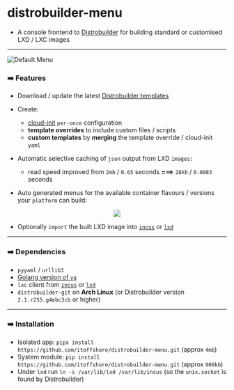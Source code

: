 # distrobuilder-menu
* A console frontend to [Distrobuilder](https://linuxcontainers.org/distrobuilder/docs/latest/) for building standard or customised LXD / LXC images

---

![Default Menu](https://github.com/itoffshore/distrobuilder-menu/assets/1141947/0eb19702-96f0-4436-a701-d69f863de9b9)
              
### :arrow_right: Features
* Download / update the latest [Distrobuilder templates](https://github.com/lxc/lxc-ci/tree/main/images)
* Create:
   - [cloud-init](https://cloudinit.readthedocs.io) `per-once` configuration
   - **template overrides** to include custom files / scripts
   - **custom templates** by **merging** the template override / cloud-init `yaml`
* Automatic selective caching of `json` output from LXD `images:`
  
   - read speed improved from `2mb` / `0.65` seconds **===>** `28kb` / `0.0083` seconds
    
* Auto generated menus for the available container flavours / versions your `platform` can build:

<p align="center"><img src="https://github.com/itoffshore/distrobuilder-menu/assets/1141947/52e0dd86-b894-4d79-b85c-73b2709440af" /></p>

* Optionally `import` the built LXD image into [`incus`](https://github.com/lxc/incus) or [`lxd`](https://ubuntu.com/lxd)

---  

### :arrow_right: Dependencies
* `pyyaml` / `urllib3`
* [Golang version of `yq`](https://github.com/mikefarah/yq)
* `lxc` client from [`incus`](https://github.com/lxc/incus) or [`lxd`](https://ubuntu.com/lxd)
* `distrobuilder-git` on **Arch Linux** (or Distrobuilder version `2.1.r255.g4ebc3cb` or higher)

---

### :arrow_right: Installation
* Isolated app: `pipx install https://github.com/itoffshore/distrobuilder-menu.git` (approx `4mb`)
* System module: `pip install https://github.com/itoffshore/distrobuilder-menu.git` (approx `900kb`)
* Under `lxd` run `ln -s /var/lib/lxd /var/lib/incus` (so the `unix.socket` is found by Distrobuilder)

